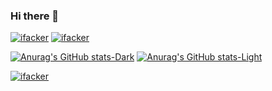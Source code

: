 ### Hi there 👋

<!--
**ifacker/ifacker** is a ✨ _special_ ✨ repository because its `README.md` (this file) appears on your GitHub profile.

Here are some ideas to get you started:

- 🔭 I’m currently working on ...
- 🌱 I’m currently learning ...
- 👯 I’m looking to collaborate on ...
- 🤔 I’m looking for help with ...
- 💬 Ask me about ...
- 📫 How to reach me: ...
- 😄 Pronouns: ...
- ⚡ Fun fact: ...
-->

[![ifacker](https://github-readme-stats.vercel.app/api?&username=ifacker&show_icons=true&theme=cobalt#gh-dark-mode-only)](https://github.com/ifacker)
[![ifacker](https://github-readme-stats.vercel.app/api?&username=ifacker&show_icons=true&theme=cobalt&bg_color=ffffff#gh-light-mode-only)](https://github.com/ifacker)


[![Anurag's GitHub stats-Dark](https://github-readme-stats.vercel.app/api?username=anuraghazra&show_icons=true&theme=dark#gh-dark-mode-only)](https://github.com/anuraghazra/github-readme-stats#gh-dark-mode-only)
[![Anurag's GitHub stats-Light](https://github-readme-stats.vercel.app/api?username=anuraghazra&show_icons=true&theme=default#gh-light-mode-only)](https://github.com/anuraghazra/github-readme-stats#gh-light-mode-only)

[![ifacker](https://github-readme-stats.vercel.app/api/top-langs/?username=Winter-is-comingXK&layout=compact&locale=cn)](https://github.com/ifacker)

